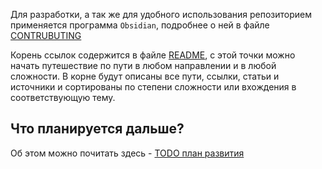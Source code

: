 Для разработки, а так же для удобного использования репозиторием применяется программа `Obsidian`, подробнее о ней в файле [CONTRUBUTING](../CONTRUBUTING.md) 

Корень ссылок содержится в файле [README](../README.md), с этой точки можно начать путешествие по пути в любом направлении и в любой сложности. В корне будут описаны все пути, ссылки, статьи и источники и сортированы по степени сложности или вхождения в соответствующую тему.

## Что планируется дальше?

Об этом можно почитать здесь - [TODO план развития](TODO%20план%20развития.md)